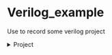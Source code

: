 <h1>Verilog_example</h1>

Use to record some verilog project


<details>
  <summary>Project</summary>
  <a href = "https://github.com/aa389393/Verilog_example/tree/master/DIV_N">DIV_N</a>
</details>
